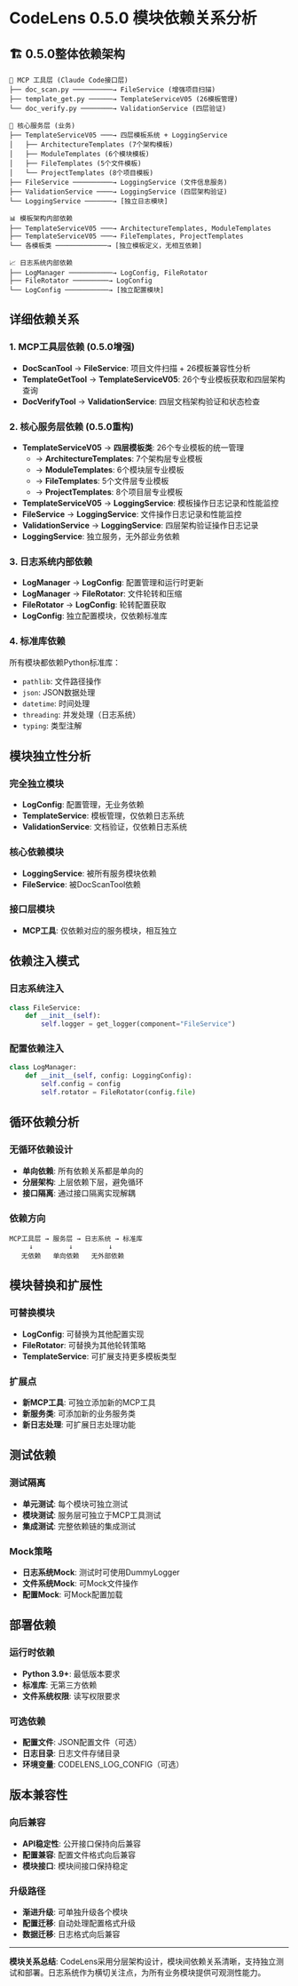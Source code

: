 
# CodeLens 0.5.0 模块依赖关系分析

## 🏗️ 0.5.0整体依赖架构

```
🔧 MCP 工具层 (Claude Code接口层)
├── doc_scan.py ──────────→ FileService (增强项目扫描)
├── template_get.py ──────→ TemplateServiceV05 (26模板管理)
└── doc_verify.py ────────→ ValidationService (四层验证)

🚀 核心服务层 (业务)
├── TemplateServiceV05 ───→ 四层模板系统 + LoggingService
│   ├── ArchitectureTemplates (7个架构模板)
│   ├── ModuleTemplates (6个模块模板)
│   ├── FileTemplates (5个文件模板)
│   └── ProjectTemplates (8个项目模板)
├── FileService ──────────→ LoggingService (文件信息服务)
├── ValidationService ────→ LoggingService (四层架构验证)
└── LoggingService ───────→ [独立日志模块]

📊 模板架构内部依赖
├── TemplateServiceV05 ───→ ArchitectureTemplates, ModuleTemplates
├── TemplateServiceV05 ───→ FileTemplates, ProjectTemplates
└── 各模板类 ─────────────→ [独立模板定义，无相互依赖]

📈 日志系统内部依赖
├── LogManager ───────────→ LogConfig, FileRotator
├── FileRotator ─────────→ LogConfig
└── LogConfig ───────────→ [独立配置模块]
```

## 详细依赖关系

### 1. MCP工具层依赖 (0.5.0增强)
- **DocScanTool** → **FileService**: 项目文件扫描 + 26模板兼容性分析
- **TemplateGetTool** → **TemplateServiceV05**: 26个专业模板获取和四层架构查询
- **DocVerifyTool** → **ValidationService**: 四层文档架构验证和状态检查

### 2. 核心服务层依赖 (0.5.0重构)
- **TemplateServiceV05** → **四层模板类**: 26个专业模板的统一管理
  - → **ArchitectureTemplates**: 7个架构层专业模板
  - → **ModuleTemplates**: 6个模块层专业模板  
  - → **FileTemplates**: 5个文件层专业模板
  - → **ProjectTemplates**: 8个项目层专业模板
- **TemplateServiceV05** → **LoggingService**: 模板操作日志记录和性能监控
- **FileService** → **LoggingService**: 文件操作日志记录和性能监控
- **ValidationService** → **LoggingService**: 四层架构验证操作日志记录
- **LoggingService**: 独立服务，无外部业务依赖

### 3. 日志系统内部依赖
- **LogManager** → **LogConfig**: 配置管理和运行时更新
- **LogManager** → **FileRotator**: 文件轮转和压缩
- **FileRotator** → **LogConfig**: 轮转配置获取
- **LogConfig**: 独立配置模块，仅依赖标准库

### 4. 标准库依赖
所有模块都依赖Python标准库：
- `pathlib`: 文件路径操作
- `json`: JSON数据处理
- `datetime`: 时间处理
- `threading`: 并发处理（日志系统）
- `typing`: 类型注解

## 模块独立性分析

### 完全独立模块
- **LogConfig**: 配置管理，无业务依赖
- **TemplateService**: 模板管理，仅依赖日志系统
- **ValidationService**: 文档验证，仅依赖日志系统

### 核心依赖模块
- **LoggingService**: 被所有服务模块依赖
- **FileService**: 被DocScanTool依赖

### 接口层模块
- **MCP工具**: 仅依赖对应的服务模块，相互独立

## 依赖注入模式

### 日志系统注入
```python
class FileService:
    def __init__(self):
        self.logger = get_logger(component="FileService")
```

### 配置依赖注入
```python
class LogManager:
    def __init__(self, config: LoggingConfig):
        self.config = config
        self.rotator = FileRotator(config.file)
```

## 循环依赖分析

### 无循环依赖设计
- **单向依赖**: 所有依赖关系都是单向的
- **分层架构**: 上层依赖下层，避免循环
- **接口隔离**: 通过接口隔离实现解耦

### 依赖方向
```
MCP工具层 → 服务层 → 日志系统 → 标准库
     ↓         ↓         ↓
   无依赖   单向依赖   无外部依赖
```

## 模块替换和扩展性

### 可替换模块
- **LogConfig**: 可替换为其他配置实现
- **FileRotator**: 可替换为其他轮转策略
- **TemplateService**: 可扩展支持更多模板类型

### 扩展点
- **新MCP工具**: 可独立添加新的MCP工具
- **新服务类**: 可添加新的业务服务类
- **新日志处理**: 可扩展日志处理功能

## 测试依赖

### 测试隔离
- **单元测试**: 每个模块可独立测试
- **模块测试**: 服务层可独立于MCP工具测试
- **集成测试**: 完整依赖链的集成测试

### Mock策略
- **日志系统Mock**: 测试时可使用DummyLogger
- **文件系统Mock**: 可Mock文件操作
- **配置Mock**: 可Mock配置加载

## 部署依赖

### 运行时依赖
- **Python 3.9+**: 最低版本要求
- **标准库**: 无第三方依赖
- **文件系统权限**: 读写权限要求

### 可选依赖
- **配置文件**: JSON配置文件（可选）
- **日志目录**: 日志文件存储目录
- **环境变量**: CODELENS_LOG_CONFIG（可选）

## 版本兼容性

### 向后兼容
- **API稳定性**: 公开接口保持向后兼容
- **配置兼容**: 配置文件格式向后兼容
- **模块接口**: 模块间接口保持稳定

### 升级路径
- **渐进升级**: 可单独升级各个模块
- **配置迁移**: 自动处理配置格式升级
- **数据迁移**: 日志格式向后兼容

---

**模块关系总结**: CodeLens采用分层架构设计，模块间依赖关系清晰，支持独立测试和部署。日志系统作为横切关注点，为所有业务模块提供可观测性能力。
